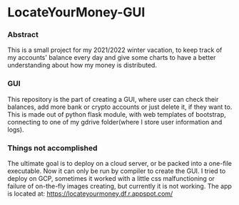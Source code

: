 # LocateYourMoney-GUI
### Abstract
This is a small project for my 2021/2022 winter vacation, to keep track of my accounts' balance every day and give some charts to have a better understanding about how my money is distributed. 
### GUI
This repository is the part of creating a GUI, where user can check their balances, add more bank or crypto accounts or just delete it, if they want to.
This is made out of python flask module, with web templates of bootstrap, connecting to one of my gdrive folder(where I store user information and logs).
### Things not accomplished
The ultimate goal is to deploy on a cloud server, or be packed into a one-file executable. Now it can only be run by compiler to create the GUI. I tried to deploy on GCP, sometimes it worked with a little css malfunctioning or failure of on-the-fly images creating, but currently it is not working. The app is located at:
https://locateyourmoney.df.r.appspot.com/
